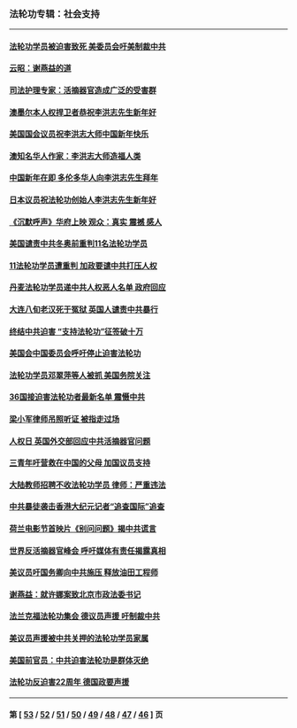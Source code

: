 ### 法轮功专辑：社会支持
---
#### [法轮功学员被迫害致死 美委员会吁美制裁中共](../../pages/nf4386/n13631310.md?03150430) 
#### [云昭：谢燕益的道](../../pages/nf4386/n13607391.md?03150430) 
#### [司法护理专家：活摘器官造成广泛的受害群](../../pages/nf4386/n13570425.md?03150430) 
#### [澳墨尔本人权捍卫者恭祝李洪志先生新年好](../../pages/nf4386/n13556164.md?03150430) 
#### [美国国会议员祝李洪志大师中国新年快乐](../../pages/nf4386/n13554208.md?03150430) 
#### [澳知名华人作家：李洪志大师造福人类](../../pages/nf4386/n13552049.md?03150430) 
#### [中国新年在即 多伦多华人向李洪志先生拜年](../../pages/nf4386/n13531756.md?03150430) 
#### [日本议员祝法轮功创始人李洪志先生新年好](../../pages/nf4386/n13543228.md?03150430) 
#### [《沉默呼声》华府上映 观众：真实 震撼 感人](../../pages/nf4386/n13524739.md?03150430) 
#### [美国谴责中共冬奥前重判11名法轮功学员](../../pages/nf4386/n13521806.md?03150430) 
#### [11法轮功学员遭重判 加政要谴中共打压人权](../../pages/nf4386/n13521294.md?03150430) 
#### [丹麦法轮功学员递中共人权恶人名单 政府回应](../../pages/nf4386/n13497482.md?03150430) 
#### [大连八旬老汉死于冤狱 英国人谴责中共暴行](../../pages/nf4386/n13480118.md?03150430) 
#### [终结中共迫害 “支持法轮功”征签破十万](../../pages/nf4386/n13471084.md?03150430) 
#### [美国会中国委员会呼吁停止迫害法轮功](../../pages/nf4386/n13465411.md?03150430) 
#### [法轮功学员邓翠萍等人被抓 美国务院关注](../../pages/nf4386/n13451524.md?03150430) 
#### [36国接迫害法轮功者最新名单 震慑中共](../../pages/nf4386/n13445909.md?03150430) 
#### [梁小军律师吊照听证 被指走过场](../../pages/nf4386/n13437662.md?03150430) 
#### [人权日 英国外交部回应中共活摘器官问题](../../pages/nf4386/n13430243.md?03150430) 
#### [三青年吁营救在中国的父母 加国议员支持](../../pages/nf4386/n13429744.md?03150430) 
#### [大陆教师招聘不收法轮功学员 律师：严重违法](../../pages/nf4386/n13365839.md?03150430) 
#### [中共暴徒袭击香港大纪元记者“追查国际”追查](../../pages/nf4386/n13343404.md?03150430) 
#### [荷兰电影节首映片《别问问题》揭中共谎言](../../pages/nf4386/n13321179.md?03150430) 
#### [世界反活摘器官峰会 呼吁媒体有责任揭露真相](../../pages/nf4386/n13264475.md?03150430) 
#### [美议员吁国务卿向中共施压 释放油田工程师](../../pages/nf4386/n13233845.md?03150430) 
#### [谢燕益：就许娜案致北京市政法委书记](../../pages/nf4386/n13182701.md?03150430) 
#### [法兰克福法轮功集会 德议员声援 吁制裁中共](../../pages/nf4386/n13175975.md?03150430) 
#### [美议员声援被中共关押的法轮功学员家属](../../pages/nf4386/n13158310.md?03150430) 
#### [美国前官员：中共迫害法轮功是群体灭绝](../../pages/nf4386/n13157750.md?03150430) 
#### [法轮功反迫害22周年 德国政要声援](../../pages/nf4386/n13143632.md?03150430) 

---
#### 第 [ [53](./53.md?03150430) / [52](./52.md?03150430) / [51](./51.md?03150430) / [50](./50.md?03150430) / [49](./49.md?03150430) / [48](./48.md?03150430) / [47](./47.md?03150430) / [46](./46.md?03150430) ] 页
